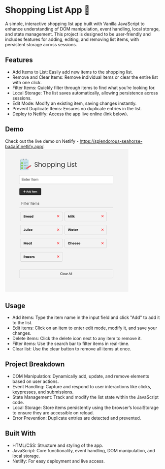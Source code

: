 
# Shopping List App 🛒

A simple, interactive shopping list app built with Vanilla JavaScript to enhance understanding of DOM manipulation, event handling, local storage, and state management. This project is designed to be user-friendly and includes features for adding, editing, and removing list items, with persistent storage across sessions.

## Features

- Add Items to List: Easily add new items to the shopping list.
- Remove and Clear Items: Remove individual items or clear the entire list with one click.
- Filter Items: Quickly filter through items to find what you’re looking for.
- Local Storage: The list saves automatically, allowing persistence across sessions.
- Edit Mode: Modify an existing item, saving changes instantly.
- Prevent Duplicate Items: Ensures no duplicate entries in the list.
- Deploy to Netlify: Access the app live online (link below).

## Demo

Check out the live demo on Netlify - https://splendorous-seahorse-ba4a5f.netlify.app/.
<img src="images/screen.png" width="400">

## Usage
- Add items: Type the item name in the input field and click "Add" to add it to the list.
- Edit items: Click on an item to enter edit mode, modify it, and save your changes.
- Delete items: Click the delete icon next to any item to remove it.
- Filter items: Use the search bar to filter items in real-time.
- Clear list: Use the clear button to remove all items at once.

## Project Breakdown
- DOM Manipulation: Dynamically add, update, and remove elements based on user actions.
- Event Handling: Capture and respond to user interactions like clicks, keypresses, and submissions.
- State Management: Track and modify the list state within the JavaScript code.
- Local Storage: Store items persistently using the browser’s localStorage to ensure they are accessible on reload.
- Error Prevention: Duplicate entries are detected and prevented.

## Built With
- HTML/CSS: Structure and styling of the app.
- JavaScript: Core functionality, event handling, DOM manipulation, and local storage.
- Netlify: For easy deployment and live access.

